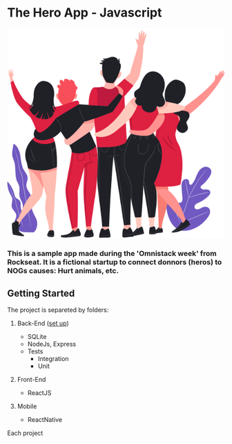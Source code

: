 # The Hero App  - Javascript

![](/frontend/src/assets/heroes.png)


### This is a sample app made during the 'Omnistack week' from Rockseat. It is a fictional startup to connect donnors (heros) to NOGs causes: Hurt animals, etc.

## Getting Started
The project is separeted by folders:
1. Back-End ([set up](/backend/README.MD))
    * SQLite
    * NodeJs, Express
    * Tests
        - Integration
        - Unit
2. Front-End
    * ReactJS

3. Mobile
    * ReactNative

Each project 
